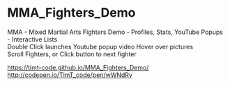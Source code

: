 # MMA_Fighters_Demo
MMA - Mixed Martial Arts Fighters Demo - Profiles, Stats, YouTube Popups - Interactive Lists  
Double Click launches Youtube popup video
Hover over pictures  
Scroll Fighters, or Click button to next fighter  

<!--Fighter Roster - hover/mouseover the pictures -->


<!-- Further Experiments with createElement() and constructor pattern functions -->

<!-- Gained some experience using addEventListener too... versus using a function from html onmouseover.  Had to utilize this since there is no html to launch an onmouseover event function from.-->

<!-- On PC only - double click fighter picture to see youtube clip popup -->

<!-- Hover mouse over fighter pic to see picture change, and other visuals -->  

https://timt-code.github.io/MMA_Fighters_Demo/  
http://codepen.io/TimT_code/pen/wWNdRy
